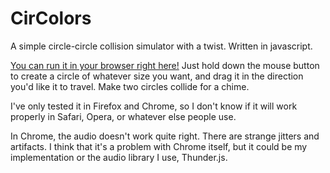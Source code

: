 CirColors
================

A simple circle-circle collision simulator with a twist. Written in javascript.

[You can run it in your browser right here!](http://Chase-C.github.io/Circolors)
Just hold down the mouse button to create a circle of whatever size you want, and drag it in the direction you'd like it to travel. Make two circles collide for a chime.

I've only tested it in Firefox and Chrome, so I don't know if it will work properly in Safari, Opera, or whatever else people use.

In Chrome, the audio doesn't work quite right. There are strange jitters and artifacts. I think that it's a problem with Chrome itself, but it could be my implementation or the audio library I use, Thunder.js.
